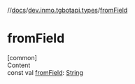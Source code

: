 //[docs](../../index.md)/[dev.inmo.tgbotapi.types](index.md)/[fromField](from-field.md)



# fromField  
[common]  
Content  
const val [fromField](from-field.md): [String](https://kotlinlang.org/api/latest/jvm/stdlib/kotlin/-string/index.html)  



